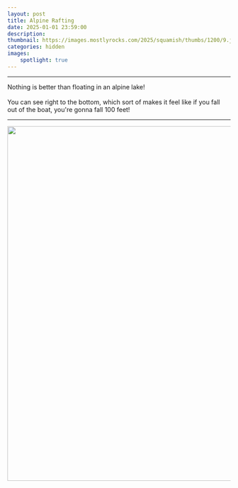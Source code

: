 ```yaml
---
layout: post
title: Alpine Rafting
date: 2025-01-01 23:59:00
description: 
thumbnail: https://images.mostlyrocks.com/2025/squamish/thumbs/1200/9.jpeg
categories: hidden
images:
    spotlight: true
---
```


---

Nothing is better than floating in an alpine lake!
<br>
<br>
You can see right to the bottom, which sort of makes it feel like if you fall out of the boat, you're gonna fall 100 feet!

---

<!-- Group 1 -->
<div class="spotlight-group">
<div align=center>
    <div class="spacer-triple"></div>
        <a class="spotlight" href="https://images.mostlyrocks.com/winds-2023/1.jpeg">
            <img width=800 src="https://images.mostlyrocks.com/winds-2023/1.jpeg" />
        </a>